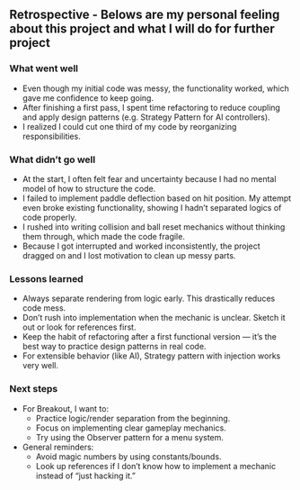 ## Retrospective - Belows are my personal feeling about this project and what I will do for further project
### What went well
- Even though my initial code was messy, the functionality worked, which gave me confidence to keep going.  
- After finishing a first pass, I spent time refactoring to reduce coupling and apply design patterns (e.g. Strategy Pattern for AI controllers).  
- I realized I could cut one third of my code by reorganizing responsibilities.
### What didn’t go well
- At the start, I often felt fear and uncertainty because I had no mental model of how to structure the code.  
- I failed to implement paddle deflection based on hit position. My attempt even broke existing functionality, showing I hadn’t separated logics of code properly.  
- I rushed into writing collision and ball reset mechanics without thinking them through, which made the code fragile.  
- Because I got interrupted and worked inconsistently, the project dragged on and I lost motivation to clean up messy parts.
### Lessons learned
- Always separate rendering from logic early. This drastically reduces code mess.  
- Don’t rush into implementation when the mechanic is unclear. Sketch it out or look for references first.  
- Keep the habit of refactoring after a first functional version — it’s the best way to practice design patterns in real code.  
- For extensible behavior (like AI), Strategy pattern with injection works very well.
### Next steps
- For Breakout, I want to:
  - Practice logic/render separation from the beginning.
  - Focus on implementing clear gameplay mechanics.
  - Try using the Observer pattern for a menu system.
- General reminders:
  - Avoid magic numbers by using constants/bounds.
  - Look up references if I don’t know how to implement a mechanic instead of “just hacking it.”